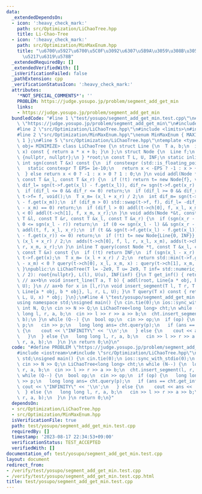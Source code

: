 ```yaml
---
data:
  _extendedDependsOn:
  - icon: ':heavy_check_mark:'
    path: src/Optimization/LiChaoTree.hpp
    title: Li-Chao-Tree
  - icon: ':heavy_check_mark:'
    path: src/Optimization/MinMaxEnum.hpp
    title: "\u6700\u5927\u6700\u5C0F\u3092\u6307\u5B9A\u3059\u308B\u305F\u3081\u306E\
      \u5217\u6319\u578B"
  _extendedRequiredBy: []
  _extendedVerifiedWith: []
  _isVerificationFailed: false
  _pathExtension: cpp
  _verificationStatusIcon: ':heavy_check_mark:'
  attributes:
    '*NOT_SPECIAL_COMMENTS*': ''
    PROBLEM: https://judge.yosupo.jp/problem/segment_add_get_min
    links:
    - https://judge.yosupo.jp/problem/segment_add_get_min
  bundledCode: "#line 1 \"test/yosupo/segment_add_get_min.test.cpp\"\n#define PROBLEM\
    \ \"https://judge.yosupo.jp/problem/segment_add_get_min\"\n#include <iostream>\n\
    #line 2 \"src/Optimization/LiChaoTree.hpp\"\n#include <limits>\n#include <algorithm>\n\
    #line 2 \"src/Optimization/MinMaxEnum.hpp\"\nenum MinMaxEnum { MAXIMIZE= -1, MINIMIZE=\
    \ 1 };\n#line 5 \"src/Optimization/LiChaoTree.hpp\"\ntemplate <typename T, MinMaxEnum\
    \ obj= MINIMIZE> class LiChaoTree {\n struct Line {\n  T a, b;\n  inline T get(T\
    \ x) const { return a * x + b; }\n };\n struct Node {\n  Line f;\n  Node *ch[2]=\
    \ {nullptr, nullptr};\n } *root;\n const T L, U, INF;\n static inline int node_count;\n\
    \ int sgn(const T &x) const {\n  if constexpr (std::is_floating_point_v<T>) {\n\
    \   static constexpr T EPS= 1e-10;\n   return x < -EPS ? -1 : x > +EPS ? 1 : 0;\n\
    \  } else return x < 0 ? -1 : x > 0 ? 1 : 0;\n }\n void addl(Node *&t, Line f,\
    \ const T &x_l, const T &x_r) {\n  if (!t) return t= new Node{f}, void();\n  int\
    \ dif_l= sgn(t->f.get(x_l) - f.get(x_l)), dif_r= sgn(t->f.get(x_r) - f.get(x_r));\n\
    \  if (dif_l <= 0 && dif_r <= 0) return;\n  if (dif_l >= 0 && dif_r >= 0) return\
    \ t->f= f, void();\n  T x_m= (x_l + x_r) / 2;\n  int dif_m= sgn(t->f.get(x_m)\
    \ - f.get(x_m));\n  if (dif_m > 0) std::swap(t->f, f), dif_l= -dif_l;\n  if (sgn(x_l\
    \ - x_m) == 0) return;\n  if (dif_l > 0) addl(t->ch[0], f, x_l, x_m);\n  if (dif_l\
    \ < 0) addl(t->ch[1], f, x_m, x_r);\n }\n void adds(Node *&t, const Line &f, const\
    \ T &l, const T &r, const T &x_l, const T &x_r) {\n  if (sgn(x_r - l) <= 0 ||\
    \ 0 <= sgn(x_l - r)) return;\n  if (0 <= sgn(x_l - l) && sgn(x_r - r) <= 0) return\
    \ addl(t, f, x_l, x_r);\n  if (t && sgn(t->f.get(x_l) - f.get(x_l)) <= 0 && sgn(t->f.get(x_r)\
    \ - f.get(x_r)) <= 0) return;\n  if (!t) t= new Node{Line{0, INF}};\n  T x_m=\
    \ (x_l + x_r) / 2;\n  adds(t->ch[0], f, l, r, x_l, x_m), adds(t->ch[1], f, l,\
    \ r, x_m, x_r);\n }\n inline T query(const Node *t, const T &x_l, const T &x_r,\
    \ const T &x) const {\n  if (!t) return INF;\n  if (sgn(x_l - x_r) == 0) return\
    \ t->f.get(x);\n  T x_m= (x_l + x_r) / 2;\n  return std::min(t->f.get(x), (sgn(x\
    \ - x_m) < 0 ? query(t->ch[0], x_l, x_m, x) : query(t->ch[1], x_m, x_r, x)));\n\
    \ }\npublic:\n LiChaoTree(T l= -2e9, T u= 2e9, T inf= std::numeric_limits<T>::max()\
    \ / 2): root{nullptr}, L(l), U(u), INF(inf) {}\n T get_inf() { return INF; }\n\
    \ // ax+b\n void insert_line(T a, T b) { addl(root, Line{a * obj, b * obj}, L,\
    \ U); }\n // ax+b for x in [l,r)\n void insert_segment(T l, T r, T a, T b) { adds(root,\
    \ Line{a * obj, b * obj}, l, r, L, U); }\n T query(T x) const { return query(root,\
    \ L, U, x) * obj; }\n};\n#line 4 \"test/yosupo/segment_add_get_min.test.cpp\"\n\
    using namespace std;\nsigned main() {\n cin.tie(0);\n ios::sync_with_stdio(0);\n\
    \ int N, Q;\n cin >> N >> Q;\n LiChaoTree<long long> cht;\n while (N--) {\n  long\
    \ long l, r, a, b;\n  cin >> l >> r >> a >> b;\n  cht.insert_segment(l, r, a,\
    \ b);\n }\n while (Q--) {\n  bool op;\n  cin >> op;\n  if (op) {\n   long long\
    \ p;\n   cin >> p;\n   long long ans= cht.query(p);\n   if (ans == cht.get_inf())\
    \ {\n    cout << \"INFINITY\" << '\\n';\n   } else {\n    cout << ans << '\\n';\n\
    \   }\n  } else {\n   long long l, r, a, b;\n   cin >> l >> r >> a >> b;\n   cht.insert_segment(l,\
    \ r, a, b);\n  }\n }\n return 0;\n}\n"
  code: "#define PROBLEM \"https://judge.yosupo.jp/problem/segment_add_get_min\"\n\
    #include <iostream>\n#include \"src/Optimization/LiChaoTree.hpp\"\nusing namespace\
    \ std;\nsigned main() {\n cin.tie(0);\n ios::sync_with_stdio(0);\n int N, Q;\n\
    \ cin >> N >> Q;\n LiChaoTree<long long> cht;\n while (N--) {\n  long long l,\
    \ r, a, b;\n  cin >> l >> r >> a >> b;\n  cht.insert_segment(l, r, a, b);\n }\n\
    \ while (Q--) {\n  bool op;\n  cin >> op;\n  if (op) {\n   long long p;\n   cin\
    \ >> p;\n   long long ans= cht.query(p);\n   if (ans == cht.get_inf()) {\n   \
    \ cout << \"INFINITY\" << '\\n';\n   } else {\n    cout << ans << '\\n';\n   }\n\
    \  } else {\n   long long l, r, a, b;\n   cin >> l >> r >> a >> b;\n   cht.insert_segment(l,\
    \ r, a, b);\n  }\n }\n return 0;\n}"
  dependsOn:
  - src/Optimization/LiChaoTree.hpp
  - src/Optimization/MinMaxEnum.hpp
  isVerificationFile: true
  path: test/yosupo/segment_add_get_min.test.cpp
  requiredBy: []
  timestamp: '2023-08-17 22:34:53+09:00'
  verificationStatus: TEST_ACCEPTED
  verifiedWith: []
documentation_of: test/yosupo/segment_add_get_min.test.cpp
layout: document
redirect_from:
- /verify/test/yosupo/segment_add_get_min.test.cpp
- /verify/test/yosupo/segment_add_get_min.test.cpp.html
title: test/yosupo/segment_add_get_min.test.cpp
---
```

